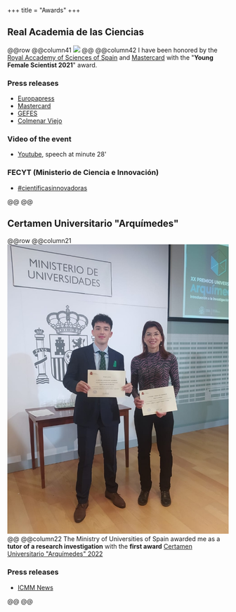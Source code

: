 +++
title = "Awards"
+++

## Real Academia de las Ciencias

@@row
@@column41 ![](/assets/photos/frace.jpg) @@
@@column42
I have been honored by the [Royal Accademy of Sciences of Spain](https://rac.es) and [Mastercard](https://www.mastercard.com) with the "**Young Female Scientist 2021**" award.

### Press releases
- [Europapress](https://www.europapress.es/epsocial/responsables/noticia-cuatro-investigadoras-galardonadas-ii-premios-joven-talento-cientifico-femenino-2021-mastercard-frace-20211020151226.html)
- [Mastercard](https://www.mastercard.com/news/europe/es-es/noticias/notas-de-prensa/es-es/2021/octubre/la-frace-y-mastercard-entregan-los-premios-al-joven-talento-cientifico-femenino-2021/)
- [GEFES](http://gefes-rsef.org/premio-al-joven-talento-cientifico-femenino-2021-para-elsa-prada-socia-de-gefes/)
- [Colmenar Viejo](https://www.colmenarviejo.com/actualidad/3451-la-fisica-colmenarena-elsa-prada-nunez-gana-el-premio-al-joven-talento-cientifico-femenino-2021?fbclid=IwAR1p8il15uAGj9Ca3aADNoDB6nQmJo7n3E2Z6Cyw8kEOnD4hH87iFXvul0M)

### Video of the event
- [Youtube](https://www.youtube.com/watch?v=bYBpI-l2_T4), speech at minute 28'

### FECYT (Ministerio de Ciencia e Innovación)
- [#científicasinnovadoras](https://cientificasinnovadoras.fecyt.es/cientificas/elsa-prada-nunez)

@@
@@

## Certamen Universitario "Arquímedes"

@@row
@@column21 ![](/assets/photos/arquimedes.jpg) @@
@@column22
The Ministry of Universities of Spain awarded me as a **tutor of a research investigation** with the **first award** [Certamen Universitario "Arquímedes" 2022](https://www.universidades.gob.es/certamen-universitario-arquimedes-convocatoria-2022/)

### Press releases
- [ICMM News](https://www.icmm.csic.es/es/actualidad-y-divulgacion/carlos-jose-sanchez-primer-premio-arquimedes-por-su-tfg-realizado-en-el)

@@
@@